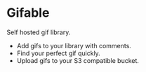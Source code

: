 # Gifable


Self hosted gif library.

- Add gifs to your library with comments.
- Find your perfect gif quickly.
- Upload gifs to your S3 compatible bucket.

